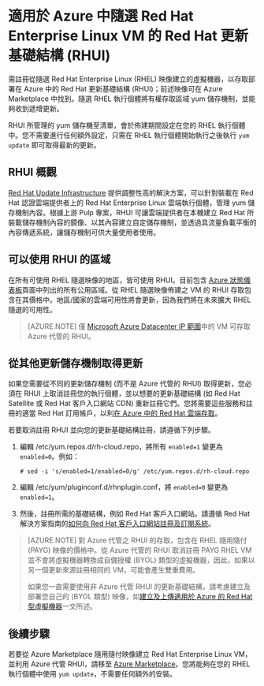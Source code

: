 <properties
   pageTitle="Red Hat 更新基礎結構 (RHUI) | Microsoft Azure"
   description="了解適用於 Microsoft Azure 中隨選 Red Hat Enterprise Linux 執行個體的 Red Hat 更新基礎結構 (RHUI)"
   services="virtual-machines-linux"
   documentationCenter=""
   authors="BorisB2015"
   manager="timlt"
   editor=""/>

<tags
   ms.service="virtual-machines-linux"
   ms.devlang="na"
   ms.topic="article"
   ms.tgt_pltfrm="vm-linux"
   ms.workload="infrastructure-services"
   ms.date="07/11/2016"
   ms.author="borisb"/>

# 適用於 Azure 中隨選 Red Hat Enterprise Linux VM 的 Red Hat 更新基礎結構 (RHUI)

需註冊從隨選 Red Hat Enterprise Linux (RHEL) 映像建立的虛擬機器，以存取部署在 Azure 中的 Red Hat 更新基礎結構 (RHUI)；前述映像可在 Azure Marketplace 中找到。隨選 RHEL 執行個體將有權存取區域 yum 儲存機制，並能夠收到遞增更新。

RHUI 所管理的 yum 儲存機至清單，會於佈建期間設定在您的 RHEL 執行個體中。您不需要進行任何額外設定，只需在 RHEL 執行個體開始執行之後執行 `yum update` 即可取得最新的更新。

## RHUI 概觀
[Red Hat Update Infrastructure](https://access.redhat.com/products/red-hat-update-infrastructure) 提供調整性高的解決方案，可以針對裝載在 Red Hat 認證雲端提供者上的 Red Hat Enterprise Linux 雲端執行個體，管理 yum 儲存機制內容。根據上游 Pulp 專案，RHUI 可讓雲端提供者在本機建立 Red Hat 所裝載儲存機制內容的鏡像、以其內容建立自定儲存機制，並透過具流量負載平衡的內容傳遞系統，讓儲存機制可供大量使用者使用。

## 可以使用 RHUI 的區域
在所有可使用 RHEL 隨選映像的地區，皆可使用 RHUI。目前包含 [Azure 狀態儀表板](https://azure.microsoft.com/status/)頁面中列出的所有公用區域。從 RHEL 隨選映像佈建之 VM 的 RHUI 存取包含在其價格中。地區/國家的雲端可用性將會更新，因為我們將在未來擴大 RHEL 隨選的可用性。

> [AZURE.NOTE] 僅 [Microsoft Azure Datacenter IP 範圍](https://www.microsoft.com/download/details.aspx?id=41653)中的 VM 可存取 Azure 代管的 RHUI。

## 從其他更新儲存機制取得更新

如果您需要從不同的更新儲存機制 (而不是 Azure 代管的 RHUI) 取得更新，您必須在 RHUI 上取消註冊您的執行個體，並以想要的更新基礎結構 (如 Red Hat Satellite 或 Red Hat 客戶入口網站 CDN) 重新註冊它們。您將需要這些服務和註冊的適當 Red Hat 訂用帳戶，以利[在 Azure 中的 Red Hat 雲端存取](https://access.redhat.com/ecosystem/partners/ccsp/microsoft-azure)。

若要取消註冊 RHUI 並向您的更新基礎結構註冊，請遵循下列步驟。

1.	編輯 /etc/yum.repos.d/rh-cloud.repo，將所有 `enabled=1` 變更為 `enabled=0`。例如：

        # sed -i 's/enabled=1/enabled=0/g' /etc/yum.repos.d/rh-cloud.repo

2.	編輯 /etc/yum/pluginconf.d/rhnplugin.conf，將 `enabled=0` 變更為 `enabled=1`。
3.	然後，註冊所需的基礎結構，例如 Red Hat 客戶入口網站。請遵循 Red Hat 解決方案指南的[如何向 Red Hat 客戶入口網站註冊及訂閱系統](https://access.redhat.com/solutions/253273)。

> [AZURE.NOTE] 對 Azure 代管之 RHUI 的存取，包含在 RHEL 隨用隨付 (PAYG) 映像的價格中。從 Azure 代管的 RHUI 取消註冊 PAYG RHEL VM 並不會將虛擬機器轉換成自備授權 (BYOL) 類型的虛擬機器，因此，如果以另一個更新來源註冊相同的 VM，可能會產生雙重費用。
> 
> 如果您一直需要使用非 Azure 代管 RHUI 的更新基礎結構，請考慮建立及部署您自己的 (BYOL 類型) 映像，如[建立及上傳適用於 Azure 的 Red Hat 型虛擬機器](virtual-machines-linux-redhat-create-upload-vhd.md)一文所述。

## 後續步驟
若要從 Azure Marketplace 隨用隨付映像建立 Red Hat Enterprise Linux VM，並利用 Azure 代管 RHUI，請移至 [Azure Marketplace](https://azure.microsoft.com/marketplace/partners/redhat/)。您將能夠在您的 RHEL 執行個體中使用 `yum update`，不需要任何額外的安裝。

<!---HONumber=AcomDC_0713_2016-->